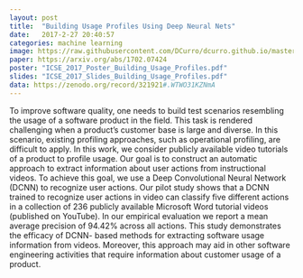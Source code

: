 ```yaml
---
layout: post
title:  "Building Usage Profiles Using Deep Neural Nets"
date:   2017-2-27 20:40:57
categories: machine learning
image: https://raw.githubusercontent.com/DCurro/dcurro.github.io/master/_assets/word_action.png
paper: https://arxiv.org/abs/1702.07424
poster: "ICSE_2017_Poster_Building_Usage_Profiles.pdf"
slides: "ICSE_2017_Slides_Building_Usage_Profiles.pdf"
data: https://zenodo.org/record/321921#.WTWO31KZNmA
---
```

To improve software quality, one needs to build test scenarios resembling the usage of a software product in the field. This task is rendered challenging when a product’s customer base is large and diverse. In this scenario, existing profiling approaches, such as operational profiling, are difficult to apply. In this work, we consider publicly available video tutorials of a product to profile usage. Our goal is to construct an automatic approach to extract information about user actions from instructional videos. To achieve this goal, we use a Deep Convolutional Neural Network (DCNN) to recognize user actions. Our pilot study shows that a DCNN trained to recognize user actions in video can classify five different actions in a collection of 236 publicly available Microsoft Word tutorial videos (published on YouTube). In our empirical evaluation we report a mean average precision of 94.42% across all actions. This study demonstrates the efficacy of DCNN- based methods for extracting software usage information from videos. Moreover, this approach may aid in other software engineering activities that require information about customer usage of a product.